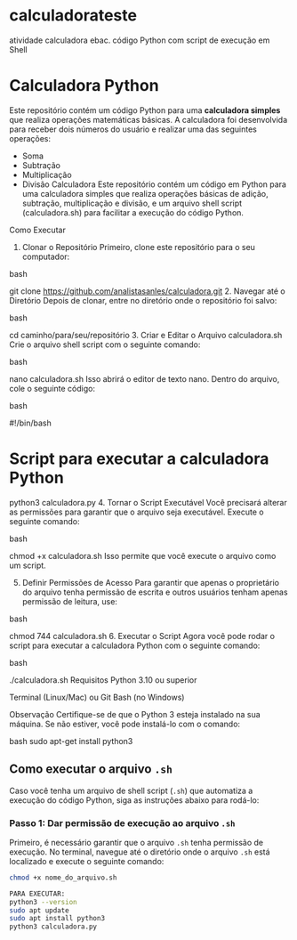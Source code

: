 # calculadorateste
atividade calculadora ebac. código Python com script de execução em Shell
# Calculadora Python

Este repositório contém um código Python para uma **calculadora simples** que realiza operações matemáticas básicas. A calculadora foi desenvolvida para receber dois números do usuário e realizar uma das seguintes operações:
- Soma
- Subtração
- Multiplicação
- Divisão
Calculadora
Este repositório contém um código em Python para uma calculadora simples que realiza operações básicas de adição, subtração, multiplicação e divisão, e um arquivo shell script (calculadora.sh) para facilitar a execução do código Python.

Como Executar
1. Clonar o Repositório
Primeiro, clone este repositório para o seu computador:

bash

git clone https://github.com/analistasanles/calculadora.git
2. Navegar até o Diretório
Depois de clonar, entre no diretório onde o repositório foi salvo:

bash

cd caminho/para/seu/repositório
3. Criar e Editar o Arquivo calculadora.sh
Crie o arquivo shell script com o seguinte comando:

bash

nano calculadora.sh
Isso abrirá o editor de texto nano. Dentro do arquivo, cole o seguinte código:

bash

#!/bin/bash
# Script para executar a calculadora Python
python3 calculadora.py
4. Tornar o Script Executável
Você precisará alterar as permissões para garantir que o arquivo seja executável. Execute o seguinte comando:

bash

chmod +x calculadora.sh
Isso permite que você execute o arquivo como um script.

5. Definir Permissões de Acesso
Para garantir que apenas o proprietário do arquivo tenha permissão de escrita e outros usuários tenham apenas permissão de leitura, use:

bash

chmod 744 calculadora.sh
6. Executar o Script
Agora você pode rodar o script para executar a calculadora Python com o seguinte comando:

bash

./calculadora.sh
Requisitos
Python 3.10 ou superior

Terminal (Linux/Mac) ou Git Bash (no Windows)

Observação
Certifique-se de que o Python 3 esteja instalado na sua máquina. Se não estiver, você pode instalá-lo com o comando:

bash
sudo apt-get install python3

## Como executar o arquivo `.sh`

Caso você tenha um arquivo de shell script (`.sh`) que automatiza a execução do código Python, siga as instruções abaixo para rodá-lo:

### Passo 1: Dar permissão de execução ao arquivo `.sh`

Primeiro, é necessário garantir que o arquivo `.sh` tenha permissão de execução. No terminal, navegue até o diretório onde o arquivo `.sh` está localizado e execute o seguinte comando:

```bash
chmod +x nome_do_arquivo.sh

PARA EXECUTAR:
python3 --version
sudo apt update
sudo apt install python3
python3 calculadora.py


